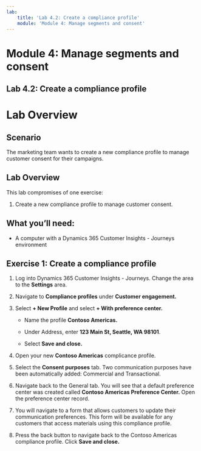 ```yaml
---
lab:
    title: 'Lab 4.2: Create a compliance profile'
    module: 'Module 4: Manage segments and consent'
---
```



# Module 4: Manage segments and consent

## Lab 4.2: Create a compliance profile

# Lab Overview

## Scenario

The marketing team wants to create a new compliance profile to manage customer consent for their campaigns.

## Lab Overview

This lab compromises of one exercise:

1. Create a new compliance profile to manage customer consent. 

## What you’ll need:

- A computer with a Dynamics 365 Customer Insights - Journeys environment

## Exercise 1: Create a compliance profile

1.  Log into Dynamics 365 Customer Insights - Journeys. Change the area to the **Settings** area.

2.  Navigate to **Compliance profiles** under **Customer engagement.**

3.  Select **+ New Profile** and select **+ With preference center.**

	- Name the profile **Contoso Americas.**

	- Under Address, enter **123 Main St, Seattle, WA 98101**.

	- Select **Save and close.**

4. Open your new **Contoso Americas** complicance profile.

5. Select the **Consent purposes** tab. Two communication purposes have been automatically added: Commercial and Transactional.

6. Navigate back to the General tab. You will see that a default preference center was created called **Contoso Americas Preference Center.** Open the preference center record.

7. You will navigate to a form that allows customers to update their communication preferences. This form will be available for any customers that access materials using this compliance profile.

8. Press the back button to navigate back to the Contoso Americas compliance profile. Click **Save and close.**
